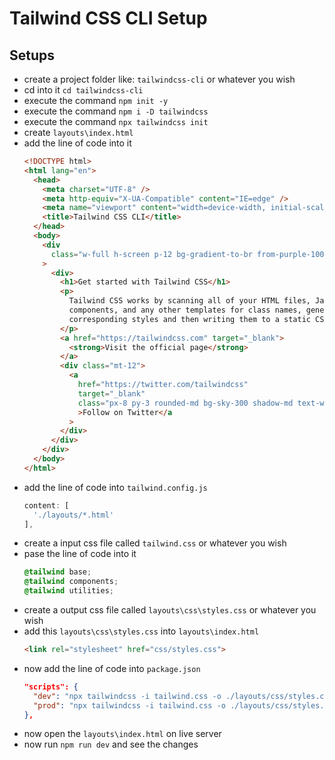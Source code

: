 # Tailwind CSS CLI Setup

## Setups
- create a project folder like: `tailwindcss-cli` or whatever you wish
- cd into it `cd tailwindcss-cli`
- execute the command `npm init -y`
- execute the command `npm i -D tailwindcss`
- execute the command `npx tailwindcss init`
- create `layouts\index.html`
- add the line of code into it
  ```html
  <!DOCTYPE html>
  <html lang="en">
    <head>
      <meta charset="UTF-8" />
      <meta http-equiv="X-UA-Compatible" content="IE=edge" />
      <meta name="viewport" content="width=device-width, initial-scale=1.0" />
      <title>Tailwind CSS CLI</title>
    </head>
    <body>
      <div
        class="w-full h-screen p-12 bg-gradient-to-br from-purple-100 to-pink-100 via-cyan-100"
      >
        <div>
          <h1>Get started with Tailwind CSS</h1>
          <p>
            Tailwind CSS works by scanning all of your HTML files, JavaScript
            components, and any other templates for class names, generating the
            corresponding styles and then writing them to a static CSS file.
          </p>
          <a href="https://tailwindcss.com" target="_blank">
            <strong>Visit the official page</strong>
          </a>
          <div class="mt-12">
            <a
              href="https://twitter.com/tailwindcss"
              target="_blank"
              class="px-8 py-3 rounded-md bg-sky-300 shadow-md text-white hover:bg-sky-400"
              >Follow on Twitter</a
            >
          </div>
        </div>
      </div>
    </body>
  </html>
  ```
- add the line of code into `tailwind.config.js`
  ```js
  content: [
    './layouts/*.html'
  ],
  ```
- create a input css file called `tailwind.css` or whatever you wish
- pase the line of code into it
  ```css
  @tailwind base;
  @tailwind components;
  @tailwind utilities;
  ```
- create a output css file called `layouts\css\styles.css` or whatever you wish
- add this `layouts\css\styles.css` into `layouts\index.html`
  ```html
  <link rel="stylesheet" href="css/styles.css">
  ```
- now add the line of code into `package.json`
  ```json
  "scripts": {
    "dev": "npx tailwindcss -i tailwind.css -o ./layouts/css/styles.css --watch",
    "prod": "npx tailwindcss -i tailwind.css -o ./layouts/css/styles.css --minify"
  },
  ```
- now open the `layouts\index.html` on live server
- now run `npm run dev` and see the changes

